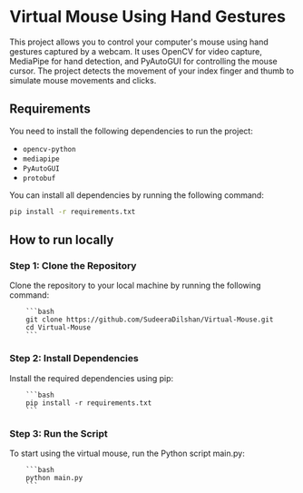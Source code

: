 # Virtual Mouse Using Hand Gestures

This project allows you to control your computer's mouse using hand gestures captured by a webcam. It uses OpenCV for video capture, MediaPipe for hand detection, and PyAutoGUI for controlling the mouse cursor. The project detects the movement of your index finger and thumb to simulate mouse movements and clicks.

## Requirements

You need to install the following dependencies to run the project:

- `opencv-python`
- `mediapipe`
- `PyAutoGUI`
- `protobuf`

You can install all dependencies by running the following command:

```bash
pip install -r requirements.txt
```
## How to run locally

### Step 1: Clone the Repository
   Clone the repository to your local machine by running the following command:
   
        ```bash
        git clone https://github.com/SudeeraDilshan/Virtual-Mouse.git
        cd Virtual-Mouse
        ```

### Step 2: Install Dependencies
  Install the required dependencies using pip:
  
        ```bash
        pip install -r requirements.txt
        ```

### Step 3: Run the Script
  To start using the virtual mouse, run the Python script main.py:  
  
        ```bash
        python main.py
        ```

        


